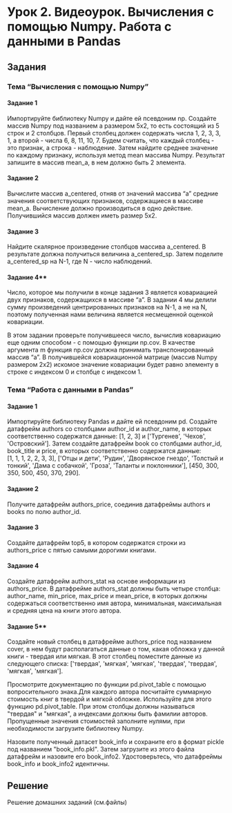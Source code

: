 # Урок 2. Видеоурок. Вычисления с помощью Numpy. Работа с данными в Pandas

## Задания

### Тема “Вычисления с помощью Numpy”

#### Задание 1

Импортируйте библиотеку Numpy и дайте ей псевдоним np.
Создайте массив Numpy под названием a размером 5x2, то есть состоящий из 5 строк и 2 столбцов. Первый столбец должен содержать числа 1, 2, 3, 3, 1, а второй - числа 6, 8, 11, 10, 7. Будем считать, что каждый столбец - это признак, а строка - наблюдение. Затем найдите среднее значение по каждому признаку, используя метод mean массива Numpy. Результат запишите в массив mean_a, в нем должно быть 2 элемента.

#### Задание 2

Вычислите массив a_centered, отняв от значений массива “а” средние значения соответствующих признаков, содержащиеся в массиве mean_a. Вычисление должно производиться в одно действие. Получившийся массив должен иметь размер 5x2.

#### Задание 3

Найдите скалярное произведение столбцов массива a_centered. В результате должна получиться величина a_centered_sp. Затем поделите a_centered_sp на N-1, где N - число наблюдений.

#### Задание 4**

Число, которое мы получили в конце задания 3 является ковариацией двух признаков, содержащихся в массиве “а”. В задании 4 мы делили сумму произведений центрированных признаков на N-1, а не на N, поэтому полученная нами величина является несмещенной оценкой ковариации.

В этом задании проверьте получившееся число, вычислив ковариацию еще одним способом - с помощью функции np.cov. В качестве аргумента m функция np.cov должна принимать транспонированный массив “a”. В получившейся ковариационной матрице (массив Numpy размером 2x2) искомое значение ковариации будет равно элементу в строке с индексом 0 и столбце с индексом 1.

### Тема “Работа с данными в Pandas”

#### Задание 1

Импортируйте библиотеку Pandas и дайте ей псевдоним pd. Создайте датафрейм authors со столбцами author_id и author_name, в которых соответственно содержатся данные: [1, 2, 3] и ['Тургенев', 'Чехов', 'Островский'].
Затем создайте датафрейм book cо столбцами author_id, book_title и price, в которых соответственно содержатся данные:  
[1, 1, 1, 2, 2, 3, 3],
['Отцы и дети', 'Рудин', 'Дворянское гнездо', 'Толстый и тонкий', 'Дама с собачкой', 'Гроза', 'Таланты и поклонники'],
[450, 300, 350, 500, 450, 370, 290].

#### Задание 2

Получите датафрейм authors_price, соединив датафреймы authors и books по полю author_id.

#### Задание 3

Создайте датафрейм top5, в котором содержатся строки из authors_price с пятью самыми дорогими книгами.

#### Задание 4

Создайте датафрейм authors_stat на основе информации из authors_price. В датафрейме authors_stat должны быть четыре столбца:
author_name, min_price, max_price и mean_price,
в которых должны содержаться соответственно имя автора, минимальная, максимальная и средняя цена на книги этого автора.

#### Задание 5**

Создайте новый столбец в датафрейме authors_price под названием cover, в нем будут располагаться данные о том, какая обложка у данной книги - твердая или мягкая. В этот столбец поместите данные из следующего списка:
['твердая', 'мягкая', 'мягкая', 'твердая', 'твердая', 'мягкая', 'мягкая'].

Просмотрите документацию по функции pd.pivot_table с помощью вопросительного знака.Для каждого автора посчитайте суммарную стоимость книг в твердой и мягкой обложке. Используйте для этого функцию pd.pivot_table. При этом столбцы должны называться "твердая" и "мягкая", а индексами должны быть фамилии авторов. Пропущенные значения стоимостей заполните нулями, при необходимости загрузите библиотеку Numpy.

Назовите полученный датасет book_info и сохраните его в формат pickle под названием "book_info.pkl". Затем загрузите из этого файла датафрейм и назовите его book_info2. Удостоверьтесь, что датафреймы book_info и book_info2 идентичны.


## Решение

Решение домашних заданий (см.файлы)
